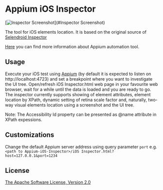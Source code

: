 Appium iOS Inspector
====================

[![Inspector Screenshot](https://raw.githubusercontent.com/mykola-mokhnach/Appium-iOS-Inspector/master/screenshot.png)](#Inspector Screenshot)

The tool for iOS elements location. It is based on the original source of [Selendroid Inspector](https://github.com/selendroid/selendroid)

[Here](http://appium.io) you can find more information about Appium automation tool.

Usage
-----

Execute your iOS test using [Appium](http://appium.io) (by default it is expected to listen on http://localhost:4723) and set a breakpoint where you want to investigate the UI tree. Open/refresh iOS Inspector.html web page in your favourite web browser, wait for a while until the data is loaded and you are ready to go. The inspector currently supports showing of element attributes, element location by XPath, dynamic setting of retina scale factor and, naturally, two-way visual elements location using a screenshot and the UI tree.

Note: The Accessibility Id property can be presented as @name attribute in XPath expessions.

Customizations
-------------

Change the default Appium server address using query parameter `port` e.g. 
        ```<path to Appium-iOS-Inspector>/iOS Inspector.html?host=127.0.0.1&port=1234```
    

License
-----------
[The Apache Software License, Version 2.0](http://www.apache.org/licenses/LICENSE-2.0)

